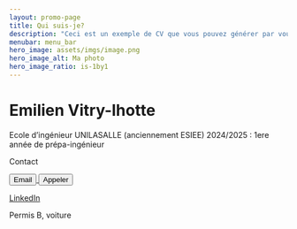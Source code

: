 ```yaml
---
layout: promo-page
title: Qui suis-je?
description: "Ceci est un exemple de CV que vous pouvez générer par vous-même"
menubar: menu_bar
hero_image: assets/imgs/image.png
hero_image_alt: Ma photo
hero_image_ratio: is-1by1
---
```


# Emilien Vitry-lhotte  
Ecole d’ingénieur UNILASALLE (anciennement ESIEE) 2024/2025 : 1ere année de prépa-ingénieur


Contact

<!-- Lien pour envoyer un email -->
<a href="mailto:emilien.vitry.lhotte1@gmail.com">
    <button>Email</button>
</a>

<!-- Lien pour appeler -->
<a href="tel:+33748614162">
    <button>Appeler</button>
</a>

[LinkedIn](https://www.linkedin.com/in/Prenom.Nom)

Permis B, voiture

